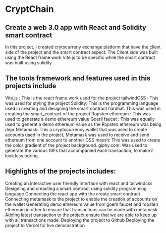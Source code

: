 # CryptChain
## Create a web 3.0 app with React and Solidity smart contract
In this project, I created crytocurreny exchange platform that have the client side of the project and the smart contract aspect.
The Client side was built using the React frame work Vite.js to be specific while the smart contract was built using solidity

## The tools framework and features used in this projects include
Vite.js : This is the react frame work used for the project
tailwindCSS : This was used for styling the project
Solidity: This is the programming language used in creating and designing  the smart contract
hardhat: This was used in creating the smart_contract of the project
Ropsten ethereum : This was used to generate a demo ethereum value
Goerli faucet : This was equally used to generat a demo ethereum value as the Ropsten ethereum was being depr
Metamask: This a cryptocurrency wallet that was used to create accounts used in the project, Metamask was used to receive and send ethereum
from one account to another
CSS messh: This was used to create the color gradient of the project background.
giphy.com: Was used to generate the various GIFs that accompanied each transaction, to make it look less boring.

## Highlights of the projects includes:
Creating an interactive user friendly interface with react and tailwindcss
Designing and creacting a smart contract using solidity programming language
Connecting the react app with the create smart contract
Connecting metamask to the project to enable the creation of accounts on the wallet
Generating demo ethereum value from goerli faucet and ropsten ethereum in other to ensure that transactions can be made with metamask
Adding latest transaction to the project ensure that we are able to keep up with all transactions made.
Deploying the project to Github
Deploying the project to Vercel for live demonstration
